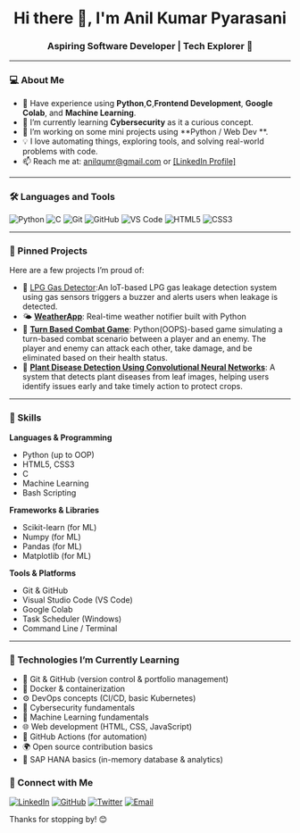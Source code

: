 <h1 align="center">Hi there 👋, I'm Anil Kumar Pyarasani</h1>
<h3 align="center">Aspiring Software Developer | Tech Explorer 🚀</h3>

---

### 💻 About Me

- 💽 Have experience using **Python**,**C**,**Frontend Development**, **Google Colab**, and **Machine Learning**.
- 🌱 I’m currently learning **Cybersecurity** as it a curious concept.
- 🔭 I’m working on some mini projects using **Python / Web Dev **.
- 💡 I love automating things, exploring tools, and solving real-world problems with code.
- 📫 Reach me at: anilqumr@gmail.com or [[LinkedIn Profile]](https://www.linkedin.com/in/pyarasani-anil-kumar/)

---

### 🛠️ Languages and Tools

![Python](https://img.shields.io/badge/-Python-333333?style=flat&logo=python)
![C](https://img.shields.io/badge/-C-333333?style=flat&logo=c)
![Git](https://img.shields.io/badge/-Git-333333?style=flat&logo=git)
![GitHub](https://img.shields.io/badge/-GitHub-333333?style=flat&logo=github)
![VS Code](https://img.shields.io/badge/-VSCode-333333?style=flat&logo=visual-studio-code)
![HTML5](https://img.shields.io/badge/-HTML5-333333?style=flat&logo=html5)
![CSS3](https://img.shields.io/badge/-CSS3-333333?style=flat&logo=css3)

---

### 📌 Pinned Projects

Here are a few projects I’m proud of:

- 🧭 [LPG Gas Detector](#):An IoT-based LPG gas leakage detection system using gas sensors triggers a buzzer and alerts users when leakage is detected.
- 🌤️ [**WeatherApp**](#): Real-time weather notifier built with Python
- 📄 [**Turn Based Combat Game**](#): Python(OOPS)-based game simulating a turn-based combat scenario between a player and an enemy. The player and enemy can attack each other, take damage, and be eliminated based on their health status.
- 📄 [**Plant Disease Detection Using Convolutional Neural Networks**](#): A system that detects plant diseases from leaf images, helping users identify issues early and take timely action to protect crops.

---

### 🧠 Skills

**Languages & Programming**
- Python (up to OOP)
- HTML5, CSS3
- C
- Machine Learning
- Bash Scripting

**Frameworks & Libraries**
- Scikit-learn (for ML)
- Numpy (for ML)
- Pandas (for ML)
- Matplotlib (for ML)
  
**Tools & Platforms**
- Git & GitHub
- Visual Studio Code (VS Code)
- Google Colab
- Task Scheduler (Windows)
- Command Line / Terminal
---

### 🚀 Technologies I’m Currently Learning

- 🧰 Git & GitHub (version control & portfolio management)
- 🐳 Docker & containerization
- ⚙️ DevOps concepts (CI/CD, basic Kubernetes)
- 🔐 Cybersecurity fundamentals
- 🧠 Machine Learning fundamentals
- 🌐 Web development (HTML, CSS, JavaScript)
- 🤖 GitHub Actions (for automation)
- 🌍 Open source contribution basics
- 🧾 SAP HANA basics (in-memory database & analytics)

### 🔗 Connect with Me

[![LinkedIn](https://img.shields.io/badge/LinkedIn-blue?logo=linkedin&style=for-the-badge)](https://www.linkedin.com/in/pyarasani-anil-kumar/)
[![GitHub](https://img.shields.io/badge/GitHub-black?logo=github&style=for-the-badge)]((https://github.com/Anilqumr))
[![Twitter](https://img.shields.io/badge/Twitter-1DA1F2?logo=twitter&style=for-the-badge)](https://twitter.com/your-handle)
[![Email](https://img.shields.io/badge/Email-D14836?logo=gmail&style=for-the-badge)](mailto:your.email@example.com)



Thanks for stopping by! 😊
